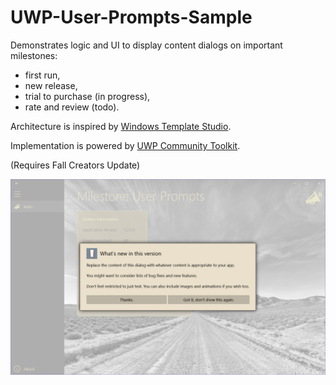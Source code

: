 # UWP-User-Prompts-Sample
Demonstrates logic and UI to display content dialogs on important milestones: 
* first run, 
* new release,
* trial to purchase (in progress),
* rate and review (todo).

Architecture is inspired by [Windows Template Studio](https://github.com/microsoft/windowsTemplateStudio).

Implementation is powered by [UWP Community Toolkit](https://github.com/Microsoft/UWPCommunityToolkit).

(Requires Fall Creators Update)

![Screenshot](Assets/Screenshot.png?raw=true "Edit Form")
